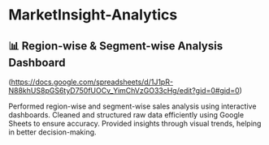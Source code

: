 # MarketInsight-Analytics
## 📊 Region-wise & Segment-wise Analysis Dashboard  
(https://docs.google.com/spreadsheets/d/1J1pR-N88khUS8pGS6tyD750fUOCv_YimChVzGO33cHg/edit?gid=0#gid=0)

Performed region-wise and segment-wise sales analysis using interactive dashboards. Cleaned and structured raw data efficiently using Google Sheets to ensure accuracy. Provided insights through visual trends, helping in better decision-making.
